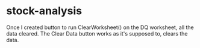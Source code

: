 # stock-analysis
Once I created button to run ClearWorksheet() on the DQ worksheet, all the data cleared.
The Clear Data button works as it's supposed to, clears the data.
